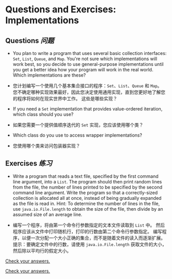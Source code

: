# Questions and Exercises: Implementations


## Questions _问题_


* You plan to write a program that uses several basic collection interfaces: `Set`, `List`, `Queue`, and `Map`. 
  You're not sure which implementations will work best, so you decide to use general-purpose implementations until you get a better idea how your program will work in the real world. 
  Which implementations are these?

* 您计划编写一个使用几个基本集合接口的程序：`Set`、`List`、`Queue` 和 `Map`。
  您不确定哪种实现效果最好，因此您决定使用通用实现，直到您更好地了解您的程序将如何在现实世界中工作。
  这些是哪些实现？

* If you need a `Set` implementation that provides value-ordered iteration, which class should you use?

* 如果您需要一个提供值顺序迭代的 `Set` 实现，您应该使用哪个类？

* Which class do you use to access wrapper implementations?

* 您使用哪个类来访问包装器实现？


## Exercises _练习_


* Write a program that reads a text file, specified by the first command line argument, into a `List`. 
  The program should then print random lines from the file, the number of lines printed to be specified by the second command line argument. 
  Write the program so that a correctly-sized collection is allocated all at once, instead of being gradually expanded as the file is read in. 
  Hint: To determine the number of lines in the file, use `java.io.File.length` to obtain the size of the file, then divide by an assumed size of an average line.


* 编写一个程序，将由第一个命令行参数指定的文本文件读取到 `List` 中。
  然后程序应该从文件中打印随机行，打印的行数由第二个命令行参数指定。
  编写程序，以便一次分配一个大小正确的集合，而不是随着文件的读入而逐渐扩展。
  提示：要确定文件中的行数，请使用 `java.io.File.length` 获取文件的大小，然后除以平均行的假定大小。


[Check your answers.](https://docs.oracle.com/javase/tutorial/collections/implementations/QandE/answers.html)


[Check your answers.](./answers.md)
